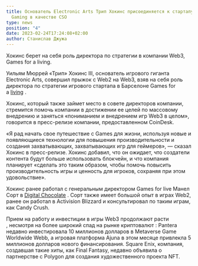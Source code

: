 ```yaml
---
title: Основатель Electronic Arts Трип Хокинс присоединяется к стартапу Web3
  Gaming в качестве CSO
type: news
position: "4"
date: 2023-02-24T17:24:08+02:00
author: Станислав Джужа
---
```

Хокинс берет на себя роль директора по стратегии в компании Web3, Games for a living.

Уильям Мюррей «Трип» Хокинс III, основатель игрового гиганта Electronic Arts, совершил прыжок с Web2 на Web3, взяв на себя роль директора по стратегии игрового стартапа в Барселоне Games for a [living](https://gamesforaliving.com/) .

Хокинс, который также займет место в совете директоров компании, стремится помочь компании в достижении ее целей по массовому внедрению и заняться «пониманием и внедрением игр Web3 в целом», говорится в пресс-релизе компании, предоставленном CoinDesk.

«Я рад начать свое путешествие с Games для жизни, используя новые и появляющиеся технологии для повышения производительности и создания захватывающих, захватывающих игр для геймеров», — сказал Хокинс в пресс-релизе. Хокинс добавил, что он ожидает, что создатели контента будут больше использовать блокчейн, и что компания планирует «сделать это таким образом, чтобы помочь повысить производительность игры и ценность для игроков, сохраняя при этом удовольствие».[](https://www.coindesk.com/price/bitcoin/)

Хокинс ранее работал с генеральным директором Games for live Манел Сорт в [Digital Chocolate](https://en.wikipedia.org/wiki/Digital_Chocolate) . Сорт также имеет большой опыт в играх Web2, ранее он работал в Activision Blizzard и консультировал по таким играм, как Candy Crush.

Прием на работу и инвестиции в игры Web3 продолжают расти , несмотря на более широкий спад на рынке криптовалют : Pantera недавно инвестировала 10 миллионов долларов в Metaverse Game Worldwide Webb, а игровая платформа Ajuna в этом месяце привлекла 5 миллионов долларов нового финансирования. Square Enix, компания, создавшая такие хиты, как Final Fantasy, недавно объявила о партнерстве с Polygon для создания художественного проекта NFT.